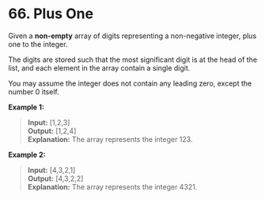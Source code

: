 # 66. Plus One

Given a **non-empty** array of digits representing a non-negative integer, plus one to the integer.

The digits are stored such that the most significant digit is at the head of the list, and each element in the array contain a single digit.

You may assume the integer does not contain any leading zero, except the number 0 itself.

**Example 1:**

> **Input:** [1,2,3] \
> **Output:** [1,2,4] \
> **Explanation:** The array represents the integer 123.

**Example 2:**

> **Input:** [4,3,2,1] \
> **Output:** [4,3,2,2] \
> **Explanation:** The array represents the integer 4321.
